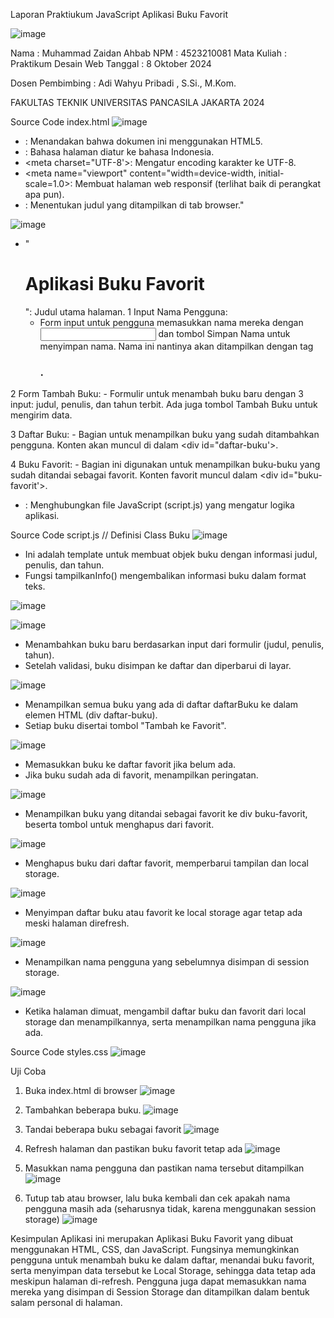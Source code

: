 Laporan Praktiukum JavaScript
Aplikasi Buku Favorit

![image](https://github.com/user-attachments/assets/2f5e16f0-9fc3-44f8-9cfd-26c5b4e071de)

Nama         : Muhammad Zaidan Ahbab
NPM          : 4523210081
Mata Kuliah  : Praktikum Desain Web
Tanggal      : 8 Oktober 2024

Dosen Pembimbing :
Adi Wahyu Pribadi , S.Si., M.Kom.

FAKULTAS TEKNIK
UNIVERSITAS PANCASILA
JAKARTA
2024

Source Code index.html
![image](https://github.com/user-attachments/assets/5d96d055-f2d3-4115-93b8-68a1e7b56e8e)
  - <!DOCTYPE html>: Menandakan bahwa dokumen ini menggunakan HTML5.
  - <html lang=id>: Bahasa halaman diatur ke bahasa Indonesia.
  - <meta charset="UTF-8'>: Mengatur encoding karakter ke UTF-8.
  - <meta name="viewport" content="width=device-width, initial-scale=1.0>: Membuat halaman web responsif (terlihat baik di perangkat apa pun).
  - <title>Aplikasi Buku Favorit</title>: Menentukan judul yang ditampilkan di tab browser."

![image](https://github.com/user-attachments/assets/3f7a5f4a-4d6c-4f89-b1f4-a7e5d5148291)
   - "<h1>Aplikasi Buku Favorit</h1>": Judul utama halaman.
   1 Input Nama Pengguna:
     - Form input untuk pengguna memasukkan nama mereka dengan <input> dan tombol Simpan Nama untuk menyimpan nama. Nama ini nantinya akan ditampilkan dengan tag <h3>.

   2 Form Tambah Buku:
     - Formulir untuk menambah buku baru dengan 3 input: judul, penulis, dan tahun terbit. Ada juga tombol Tambah Buku untuk mengirim data.

   3 Daftar Buku:
     - Bagian untuk menampilkan buku yang sudah ditambahkan pengguna. Konten akan muncul di dalam <div id="daftar-buku'>.

   4 Buku Favorit:
     - Bagian ini digunakan untuk menampilkan buku-buku yang sudah ditandai sebagai favorit. Konten favorit muncul dalam <div id="buku-favorit'>.

   - <script src="script.js"></script>: Menghubungkan file JavaScript (script.js) yang mengatur logika aplikasi. 

Source Code script.js
// Definisi Class Buku
![image](https://github.com/user-attachments/assets/57fcd826-edd9-4bdd-ad87-7f170240866e)
  - Ini adalah template untuk membuat objek buku dengan informasi judul, penulis, dan tahun. 
  - Fungsi tampilkanInfo() mengembalikan informasi buku dalam format teks.

![image](https://github.com/user-attachments/assets/a36fbe72-00f4-418f-8197-245a82df2c26)

![image](https://github.com/user-attachments/assets/470018af-232e-46c6-9875-c64ad582167a)
  - Menambahkan buku baru berdasarkan input dari formulir (judul, penulis, tahun). 
  - Setelah validasi, buku disimpan ke daftar dan diperbarui di layar.

![image](https://github.com/user-attachments/assets/386a6585-bf88-4253-ae1e-49c8d0152838)
  - Menampilkan semua buku yang ada di daftar daftarBuku ke dalam elemen HTML (div daftar-buku).
  - Setiap buku disertai tombol "Tambah ke Favorit".

![image](https://github.com/user-attachments/assets/9331508f-6775-4058-bb2c-753f1efb08c7)
  - Memasukkan buku ke daftar favorit jika belum ada.
  - Jika buku sudah ada di favorit, menampilkan peringatan.
   
![image](https://github.com/user-attachments/assets/132cd184-2889-4e1e-a3ef-ab7623399e81)
  - Menampilkan buku yang ditandai sebagai favorit ke div buku-favorit, beserta tombol untuk menghapus dari favorit.

![image](https://github.com/user-attachments/assets/0acb9872-2a9f-4bf6-8a06-2c6da152cc9f)
  - Menghapus buku dari daftar favorit, memperbarui tampilan dan local storage.

![image](https://github.com/user-attachments/assets/c8734685-3266-4b5c-86fa-782d3c47ec00)
  - Menyimpan daftar buku atau favorit ke local storage agar tetap ada meski halaman direfresh.

![image](https://github.com/user-attachments/assets/5b5ab35f-7158-4715-8f6d-5951e1844545)
  - Menampilkan nama pengguna yang sebelumnya disimpan di session storage.

![image](https://github.com/user-attachments/assets/3bd3d8df-ddc3-492d-83d7-26196c8fad64)
  - Ketika halaman dimuat, mengambil daftar buku dan favorit dari local storage dan menampilkannya, serta menampilkan nama pengguna jika ada.

Source Code styles.css
![image](https://github.com/user-attachments/assets/0961685e-99a8-4ade-a48e-8fa442bd7a7a)


Uji Coba
1.	Buka index.html di browser
   ![image](https://github.com/user-attachments/assets/d6a70daf-0bf2-4234-bafd-c4984d5773ff)

2.	Tambahkan beberapa buku.
   ![image](https://github.com/user-attachments/assets/c2fae915-bf5c-4310-9735-387f5d118196)

3.	Tandai beberapa buku sebagai favorit
   ![image](https://github.com/user-attachments/assets/33e800f1-634e-42a6-9bb8-7d9b186ad1a9)
  	
4.	Refresh halaman dan pastikan buku favorit tetap ada
   ![image](https://github.com/user-attachments/assets/9273cd5c-8bf3-458c-acc1-0d5382269bc3)
  	
5.	Masukkan nama pengguna dan pastikan nama tersebut ditampilkan
   ![image](https://github.com/user-attachments/assets/0d70f5b8-d12b-4732-b435-acc576a511ba)

6.	Tutup tab atau browser, lalu buka kembali dan cek apakah nama pengguna masih ada (seharusnya tidak, karena menggunakan session storage)
   ![image](https://github.com/user-attachments/assets/ddf8a580-77d6-4fe1-b176-85c02b49b7ce)


Kesimpulan
Aplikasi ini merupakan Aplikasi Buku Favorit yang dibuat menggunakan HTML, CSS, dan JavaScript. Fungsinya memungkinkan pengguna untuk menambah buku ke dalam daftar, menandai buku favorit, serta menyimpan data tersebut ke Local Storage, sehingga data tetap ada meskipun halaman di-refresh. Pengguna juga dapat memasukkan nama mereka yang disimpan di Session Storage dan ditampilkan dalam bentuk salam personal di halaman.
